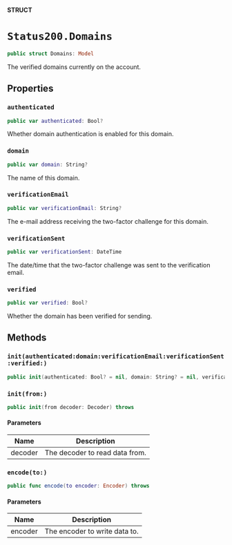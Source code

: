 **STRUCT**

# `Status200.Domains`

```swift
public struct Domains: Model
```

The verified domains currently on the account.

## Properties
### `authenticated`

```swift
public var authenticated: Bool?
```

Whether domain authentication is enabled for this domain.

### `domain`

```swift
public var domain: String?
```

The name of this domain.

### `verificationEmail`

```swift
public var verificationEmail: String?
```

The e-mail address receiving the two-factor challenge for this domain.

### `verificationSent`

```swift
public var verificationSent: DateTime
```

The date/time that the two-factor challenge was sent to the verification email.

### `verified`

```swift
public var verified: Bool?
```

Whether the domain has been verified for sending.

## Methods
### `init(authenticated:domain:verificationEmail:verificationSent:verified:)`

```swift
public init(authenticated: Bool? = nil, domain: String? = nil, verificationEmail: String? = nil, verificationSent: Date? = nil, verified: Bool? = nil)
```

### `init(from:)`

```swift
public init(from decoder: Decoder) throws
```

#### Parameters

| Name | Description |
| ---- | ----------- |
| decoder | The decoder to read data from. |

### `encode(to:)`

```swift
public func encode(to encoder: Encoder) throws
```

#### Parameters

| Name | Description |
| ---- | ----------- |
| encoder | The encoder to write data to. |
